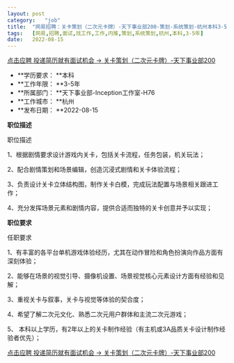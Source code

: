```yaml
---
layout:	post
category:	"job"
title:	"网易招聘：关卡策划（二次元卡牌）-天下事业部200-策划-系统策划-杭州本科3-5年"
tags:	[网易,招聘,面试,找工作,工作,内推,策划,系统策划,杭州,本科,3-5年]
date:	2022-08-15
---
```


[点击应聘 投递简历就有面试机会 ->  关卡策划（二次元卡牌）-天下事业部200](http://mobile.bole.netease.com/bole/boleDetail?id=41687&employeeId=346f03c3cda5f04c&key=all)



- **学历要求： **本科
- **工作年限： **3-5年
- **所属部门： **天下事业部-Inception工作室-H76
- **工作城市： **杭州
- **发布日期： **2022-08-15



**职位描述**

职位描述

1、根据剧情要求设计游戏内关卡，包括关卡流程，任务包装，机关玩法；

2、配合剧情策划和场景编辑，创造沉浸式剧情和关卡体验流程；

3、负责设计关卡立体结构图，制作关卡白模，完成玩法配置与场景相关跟进工作；

4、充分发挥场景元素和剧情内容，提供合适而独特的关卡创意并予以实现；







**职位要求**

任职要求

1、有丰富的各平台单机游戏体验经历，尤其在动作冒险和角色扮演向作品方面有深刻体验；

2、能够在场景的视觉引导、摄像机设置、场景视觉核心元素设计方面有经验和见解；

3、重视关卡与叙事，关卡与视觉等体验的契合度；

4、希望了解二次元文化、熟悉二次元用户群体和主流二次元游戏；

5、 本科以上学历，有2年以上的关卡制作经验（有主机或3A品质关卡设计制作经验者优先）；



[点击应聘 投递简历就有面试机会 ->  关卡策划（二次元卡牌）-天下事业部200](http://mobile.bole.netease.com/bole/boleDetail?id=41687&employeeId=346f03c3cda5f04c&key=all)